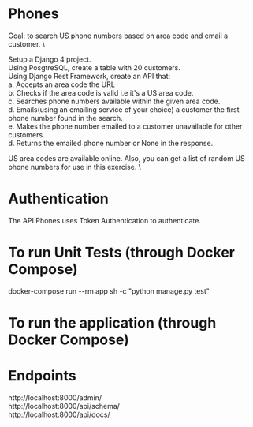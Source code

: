 # Phones


Goal: to search US phone numbers based on area code and email a customer. \

Setup  a Django 4 project. \
Using PosgtreSQL, create a table with 20 customers. \
Using Django Rest Framework, create an API that: \
a. Accepts an area code the URL \
b. Checks if the area code is valid i.e it's a US area code. \
c. Searches phone numbers available within the given area code. \
d. Emails(using an emailing service of your choice) a customer the first phone number found in the search. \
e. Makes the phone number emailed to a customer unavailable for other customers. \
d. Returns the emailed phone number or None in the response.

US area codes are available online. Also, you can get a list of random US phone numbers for use in this exercise. \

# Authentication
The API Phones uses Token Authentication to authenticate.

# To run Unit Tests (through Docker Compose)
docker-compose run --rm app sh -c "python manage.py test"

# To run the application (through Docker Compose)


# Endpoints
http://localhost:8000/admin/ \
http://localhost:8000/api/schema/ \
http://localhost:8000/api/docs/

